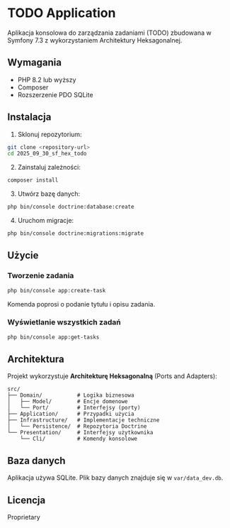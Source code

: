 # TODO Application

Aplikacja konsolowa do zarządzania zadaniami (TODO) zbudowana w Symfony 7.3 z wykorzystaniem Architektury Heksagonalnej.

## Wymagania

- PHP 8.2 lub wyższy
- Composer
- Rozszerzenie PDO SQLite

## Instalacja

1. Sklonuj repozytorium:
```bash
git clone <repository-url>
cd 2025_09_30_sf_hex_todo
```

2. Zainstaluj zależności:
```bash
composer install
```

3. Utwórz bazę danych:
```bash
php bin/console doctrine:database:create
```

4. Uruchom migracje:
```bash
php bin/console doctrine:migrations:migrate
```

## Użycie

### Tworzenie zadania

```bash
php bin/console app:create-task
```

Komenda poprosi o podanie tytułu i opisu zadania.

### Wyświetlanie wszystkich zadań

```bash
php bin/console app:get-tasks
```

## Architektura

Projekt wykorzystuje **Architekturę Heksagonalną** (Ports and Adapters):

```
src/
├── Domain/           # Logika biznesowa
│   ├── Model/        # Encje domenowe
│   └── Port/         # Interfejsy (porty)
├── Application/      # Przypadki użycia
├── Infrastructure/   # Implementacje techniczne
│   └── Persistence/  # Repozytoria Doctrine
└── Presentation/     # Interfejsy użytkownika
    └── Cli/          # Komendy konsolowe
```

## Baza danych

Aplikacja używa SQLite. Plik bazy danych znajduje się w `var/data_dev.db`.

## Licencja

Proprietary